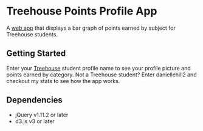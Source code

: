 # Treehouse Points Profile App

A [web app](http://danie11edotcom.github.io/TreehousePoints/) that displays a bar graph of points earned by subject for Treehouse students.

## Getting Started
Enter your [Treehouse](https://teamtreehouse.com) student profile name to see your profile picture and points earned by category.
Not a Treehouse student? Enter daniellehill2 and checkout my stats to see how the app works.

## Dependencies
- jQuery v1.11.2 or later
- d3.js v3 or later